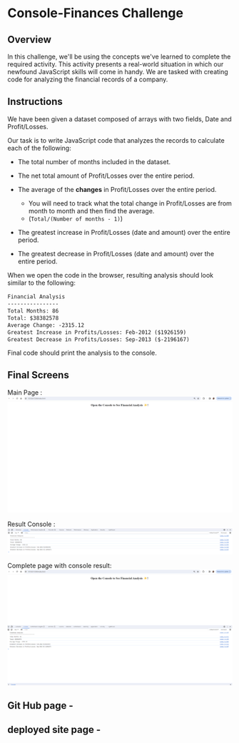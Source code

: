 # Console-Finances Challenge

## Overview

In this challenge, we'll be using the concepts we've learned to complete the required activity. This activity presents a real-world situation in which our newfound JavaScript skills will come in handy. We are tasked with creating code for analyzing the financial records of a company.

## Instructions

We have been given a dataset composed of arrays with two fields, Date and Profit/Losses.

Our task is to write JavaScript code that analyzes the records to calculate each of the following:

* The total number of months included in the dataset.

* The net total amount of Profit/Losses over the entire period.

* The average of the **changes** in Profit/Losses over the entire period.
  * You will need to track what the total change in Profit/Losses are from month to month and then find the average.
  * (`Total/(Number of months - 1)`)

* The greatest increase in Profit/Losses (date and amount) over the entire period.

* The greatest decrease in Profit/Losses (date and amount) over the entire period.

When we open the code in the browser, resulting analysis should look similar to the following:

  ```text
  Financial Analysis 
  ----------------
  Total Months: 86
  Total: $38382578
  Average Change: -2315.12
  Greatest Increase in Profits/Losses: Feb-2012 ($1926159)
  Greatest Decrease in Profits/Losses: Sep-2013 ($-2196167)
  ```

 Final code should print the analysis to the console.


## Final Screens

Main Page : ![Alt text](images/FinancialAnalysis1.png)

Result Console : ![Alt text](images/FinancialAnalsysis2.png)

Complete page with console result: ![Alt text](images/FinancialAnalysis3.png)



## Git Hub page - 

## deployed site page - 

